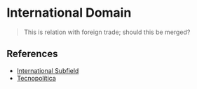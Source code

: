 # International Domain

> This is relation with foreign trade; should this be merged?

## References

- [International Subfield](../../../Locus-Social-Realitatis/Subfield/International/README.md)
- [Tecnopolítica](https://revistasupernova.com/nota/la-guerra-tecnopolitica)